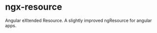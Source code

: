 ngx-resource
============

Angular eXtended Resource. A slightly improved ngResource for angular apps.